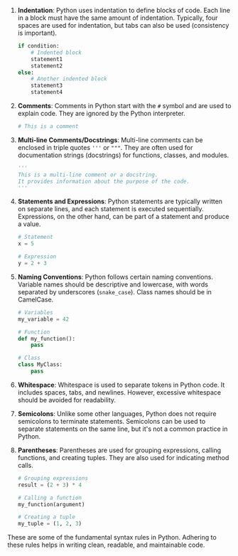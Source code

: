 
1. **Indentation**: Python uses indentation to define blocks of code. Each line in a block must have the same amount of indentation. Typically, four spaces are used for indentation, but tabs can also be used (consistency is important).

    ```python
    if condition:
        # Indented block
        statement1
        statement2
    else:
        # Another indented block
        statement3
        statement4
    ```

2. **Comments**: Comments in Python start with the `#` symbol and are used to explain code. They are ignored by the Python interpreter.

    ```python
    # This is a comment
    ```

3. **Multi-line Comments/Docstrings**: Multi-line comments can be enclosed in triple quotes `'''` or `"""`. They are often used for documentation strings (docstrings) for functions, classes, and modules.

    ```python
    '''
    This is a multi-line comment or a docstring.
    It provides information about the purpose of the code.
    '''
    ```

4. **Statements and Expressions**: Python statements are typically written on separate lines, and each statement is executed sequentially. Expressions, on the other hand, can be part of a statement and produce a value.

    ```python
    # Statement
    x = 5

    # Expression
    y = 2 + 3
    ```

5. **Naming Conventions**: Python follows certain naming conventions. Variable names should be descriptive and lowercase, with words separated by underscores (`snake_case`). Class names should be in CamelCase.

    ```python
    # Variables
    my_variable = 42

    # Function
    def my_function():
        pass

    # Class
    class MyClass:
        pass
    ```

6. **Whitespace**: Whitespace is used to separate tokens in Python code. It includes spaces, tabs, and newlines. However, excessive whitespace should be avoided for readability.

7. **Semicolons**: Unlike some other languages, Python does not require semicolons to terminate statements. Semicolons can be used to separate statements on the same line, but it's not a common practice in Python.

8. **Parentheses**: Parentheses are used for grouping expressions, calling functions, and creating tuples. They are also used for indicating method calls.

    ```python
    # Grouping expressions
    result = (2 + 3) * 4

    # Calling a function
    my_function(argument)

    # Creating a tuple
    my_tuple = (1, 2, 3)
    ```

These are some of the fundamental syntax rules in Python. Adhering to these rules helps in writing clean, readable, and maintainable code.